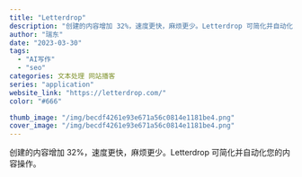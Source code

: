 ```yaml
---
title: "Letterdrop"
description: "创建的内容增加 32%，速度更快，麻烦更少。Letterdrop 可简化并自动化您的内容操作。 "
author: "瑞东"
date: "2023-03-30"
tags:
  - "AI写作"
  - "seo"
categories: 文本处理 网站播客
series: "application"
website_link: "https://letterdrop.com/"
color: "#666"

thumb_image: "/img/becdf4261e93e671a56c0814e1181be4.png"
cover_image: "/img/becdf4261e93e671a56c0814e1181be4.png"
---
```


创建的内容增加 32%，速度更快，麻烦更少。Letterdrop 可简化并自动化您的内容操作。 
